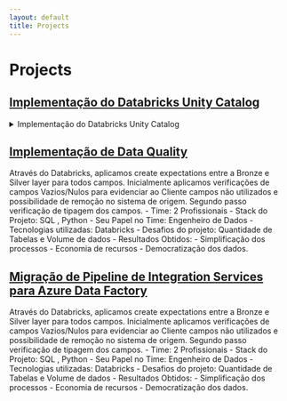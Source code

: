 ```yaml
---
layout: default
title: Projects
---
```

# Projects

## [Implementação do Databricks Unity Catalog](#de_project1)

<details>
    <summary>Implementação do Databricks Unity Catalog</summary>
    
    ### Technologies

    - Time: 7 Profissionais
    - Stack do Projeto: SQL , Python
    - Seu Papel no Time: Engenheiro de Dados
    - Tecnologias utilizadas: Databricks, Unitycatalog, Datalake, Azure DataFactory
    - Desafios do projeto: Quantidade de Tabelas e Volume de dados.
    - Resultados Obtidos: 
        - Simplificação dos processos
        - Economia de recursos
        - Democratização dos dados.
</details>

## [Implementação de Data Quality](#de_project2)
 Através do Databricks, aplicamos create expectations entre a Bronze e Silver layer para todos campos.
 Inicialmente aplicamos verificações de campos Vazios/Nulos para evidenciar ao Cliente campos não utilizados e possibilidade de remoção no sistema de origem.
 Segundo passo verificação de tipagem dos campos.
	 - Time: 2 Profissionais
	 - Stack do Projeto: SQL , Python
	 - Seu Papel no Time: Engenheiro de Dados
	 - Tecnologias utilizadas: Databricks
	 - Desafios do projeto: Quantidade de Tabelas e Volume de dados
     - Resultados Obtidos: 
        - Simplificação dos processos
        - Economia de recursos
        - Democratização dos dados.

## [Migração de Pipeline de Integration Services para Azure Data Factory](#de_project3)
 Através do Databricks, aplicamos create expectations entre a Bronze e Silver layer para todos campos.
 Inicialmente aplicamos verificações de campos Vazios/Nulos para evidenciar ao Cliente campos não utilizados e possibilidade de remoção no sistema de origem.
 Segundo passo verificação de tipagem dos campos.
	 - Time: 2 Profissionais
	 - Stack do Projeto: SQL , Python
	 - Seu Papel no Time: Engenheiro de Dados
	 - Tecnologias utilizadas: Databricks
	 - Desafios do projeto: Quantidade de Tabelas e Volume de dados
     - Resultados Obtidos: 
        - Simplificação dos processos
        - Economia de recursos
        - Democratização dos dados.
